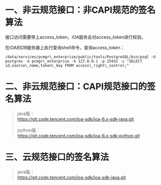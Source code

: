 # 一、非云规范接口：非CAPI规范的签名算法
接口访问需要带上access_token，iOA服务会对access_token进行校验。

在iOA的DB服务器上执行查询shell命令，查询access_token：
```shell
/data/services/pcmgr\_enterprise/public/tools/PostgreSQL/bin/psql -U postgres -d pcmgr\_enterprise -h 127.0.0.1 -p 25432 -c "SELECT id,source\_name,token\_key FROM access\_right\_control;"
```

# 二、非云规范接口：CAPI规范接口的签名算法
> java版：<br/>
https://git.code.tencent.com/ioa-sdk/ioa-6.x-sdk-java.git<br/><br/>
python版：<br/>
https://git.code.tencent.com/ioa-sdk/ioa-6.x-sdk-python.git

# 三、云规范接口的签名算法
> java版：<br/>
https://git.code.tencent.com/ioa-sdk/ioa-sdk-java.git

